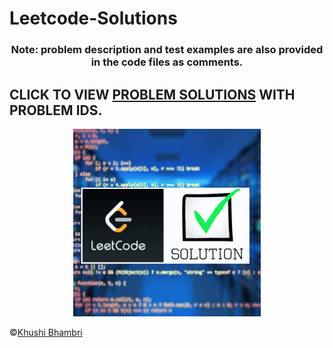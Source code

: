 # Leetcode-Solutions
<h3 align="center"> 
  Note: problem description and test examples are also provided in the code files as comments.
</h3> 

## CLICK TO VIEW [PROBLEM SOLUTIONS](https://github.com/KhushiBhambri/Leetcode-Solutions) WITH PROBLEM IDS.

<p align="center">
<img src="LS.jpeg" width=300> 
</p>




&copy;[Khushi Bhambri](https://github.com/KhushiBhambri/)
